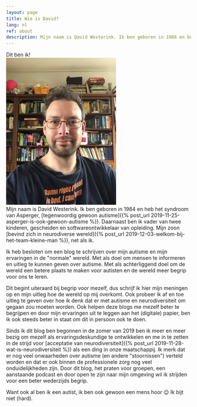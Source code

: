 ```yaml
---
layout: page
title: Wie is David?
lang: nl
ref: about
description: Mijn naam is David Westerink. Ik ben geboren in 1984 en ben autistisch. Daarnaast ben ik vader van twee kinderen, gescheiden en ervaringsdeskundige. Ik zet me vol passie in voor neurodiversiteit en de acceptatie er van.
---
```

<div class="ui two column grid">
  <div class="column five wide">
    <div class="ui fluid image">
      <div class="ui black ribbon label" style="z-index: 1;">
        Dit ben ik!
      </div>
      <img src="/assets/img/profile2.jpg" class='image ui' style="max-height: 400px;" />
    </div>
  </div>
  <div class="column" markdown="1">
Mijn naam is David Westerink. Ik ben geboren in 1984 en heb het syndroom van Asperger, [tegenwoordig gewoon autisme]({% post_url 2019-11-25-asperger-is-ook-gewoon-autisme %}). Daarnaast ben ik vader van twee kinderen, gescheiden en softwareontwikkelaar van opleiding. Mijn zoon [bevind zich in neurodiverse wereld]({% post_url 2019-12-03-welkom-bij-het-team-kleine-man %}), net als ik.

Ik heb besloten om een blog te schrijven over mijn autisme en mijn ervaringen in de "normale" wereld. Met als doel om mensen te informeren en uitleg te kunnen geven over autisme. Met als achterliggend doel om de wereld een betere plaats te maken voor autisten en de wereld meer begrip voor ons te leren.

Dit begint uiteraard bij begrip voor mezelf, dus schrijf ik hier mijn meningen op en mijn uitleg hoe de wereld op mij overkomt. Ook probeer ik af en toe uitleg te geven over hoe ik denk dat er met autisme en neurodiversiteit om gegaan zou moeten worden. Ook helpen deze blogs me mezelf beter te begrijpen en door mijn ervaringen uit te leggen aan het (digitale) papier, ben ik ook steeds beter in staat om dit in persoon ook te doen.

Sinds ik dit blog ben begonnen in de zomer van 2019 ben ik meer en meer bezig om mezelf als ervaringsdeskundige te ontwikkelen en me in te zetten in de strijd voor [acceptatie van neurodiversiteit]({% post_url 2019-11-28-wat-is-neurodiversiteit %}) als een ding in onze maatschappij. Ik merk dat er nog veel onwaarheden over autisme (en andere "stoornissen") verteld worden en dat er ook binnen de professionele zorg nog veel onduidelijkheden zijn. Door dit blog, het praten voor groepen, een aanstaande podcast en door open te zijn naar mijn omgeving wil ik strijden voor een beter wederzijds begrip.

Want ook al ben ik een autist, ik ben ook gewoon een mens hoor :wink: Ik bijt niet (hard).

  </div>
</div>
